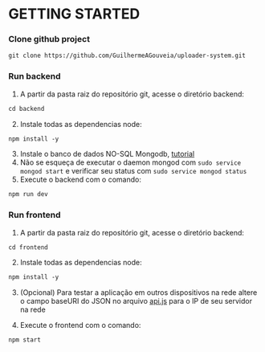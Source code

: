# GETTING STARTED

### Clone github project
```md
git clone https://github.com/GuilhermeAGouveia/uploader-system.git
```


### Run backend

1. A partir da pasta raiz do repositório git, acesse o diretório backend:
```md
cd backend
```

2. Instale todas as dependencias node:
```md
npm install -y
```

3. Instale o banco de dados NO-SQL Mongodb, [tutorial](https://docs.mongodb.com/manual/tutorial/install-mongodb-on-debian/)
4. Não se esqueça de executar o daemon mongod com `sudo service mongod start` e verificar seu status com `sudo service mongod status`
5. Execute o backend com o comando:
```md
npm run dev
```


### Run frontend

1. A partir da pasta raiz do repositório git, acesse o diretório backend:
```md
cd frontend
```

2. Instale todas as dependencias node:
```md
npm install -y
```
3. (Opcional) Para testar a aplicação em outros dispositivos na rede altere o campo baseURI do JSON no arquivo [api.js](src/services/api.json) para o IP de seu servidor na rede

4. Execute o frontend com o comando: 
```md
npm start
```

